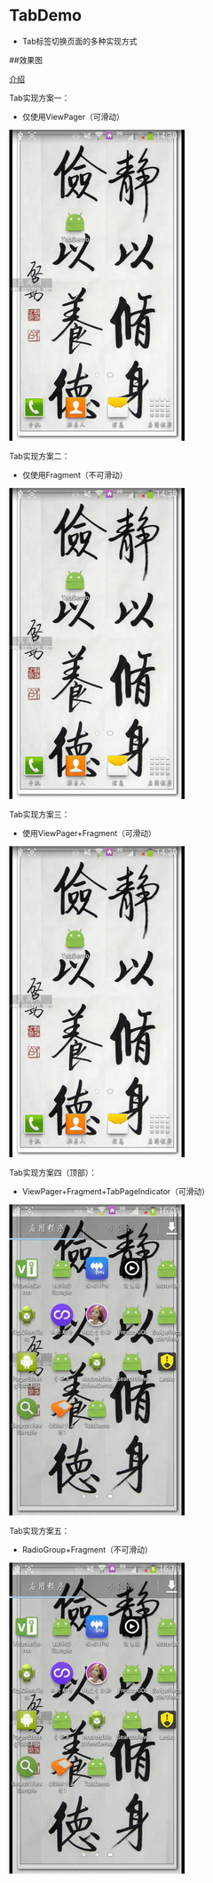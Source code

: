 # TabDemo
- Tab标签切换页面的多种实现方式

##效果图

[介绍](http://blog.csdn.net/huangluqian/article/details/52902715)

Tab实现方案一：
- 仅使用ViewPager（可滑动）

![image](https://github.com/CalvinHwang123/TabDemo/raw/master/screenshots/01viewpager.gif)

Tab实现方案二：
- 仅使用Fragment（不可滑动）

![image](https://github.com/CalvinHwang123/TabDemo/raw/master/screenshots/02fragment.gif)

Tab实现方案三：
- 使用ViewPager+Fragment（可滑动）

![image](https://github.com/CalvinHwang123/TabDemo/raw/master/screenshots/03viewpager+fragment.gif)

Tab实现方案四（顶部）：
- ViewPager+Fragment+TabPageIndicator（可滑动）

![image](https://github.com/CalvinHwang123/TabDemo/raw/master/screenshots/04viewpager+fragment+tabpageindicator.gif)

Tab实现方案五：
-  RadioGroup+Fragment（不可滑动）

![image](https://github.com/CalvinHwang123/TabDemo/raw/master/screenshots/05radiogroup+fragment.gif)
